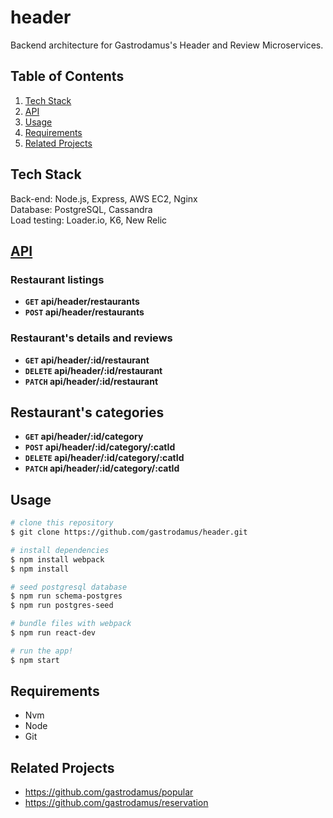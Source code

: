 # header

Backend architecture for Gastrodamus's Header and Review Microservices.

## Table of Contents

1. [Tech Stack](#tech-stack)
1. [API](#api)
1. [Usage](#usage)
1. [Requirements](#requirements)
1. [Related Projects](#related-projects)

## Tech Stack

Back-end: Node.js, Express, AWS EC2, Nginx
<br />
Database: PostgreSQL, Cassandra
<br />
Load testing: Loader.io, K6, New Relic

## [API](https://github.com/gastrodamus/header/blob/master/api/api.md)

### Restaurant listings

- **<code>GET</code> api/header/restaurants**
- **<code>POST</code> api/header/restaurants**

### Restaurant's details and reviews

- **<code>GET</code> api/header/:id/restaurant**
- **<code>DELETE</code> api/header/:id/restaurant**
- **<code>PATCH</code> api/header/:id/restaurant**

## Restaurant's categories

- **<code>GET</code> api/header/:id/category**
- **<code>POST</code> api/header/:id/category/:catId**
- **<code>DELETE</code> api/header/:id/category/:catId**
- **<code>PATCH</code> api/header/:id/category/:catId**

## Usage

```bash
# clone this repository
$ git clone https://github.com/gastrodamus/header.git

# install dependencies
$ npm install webpack
$ npm install

# seed postgresql database
$ npm run schema-postgres
$ npm run postgres-seed

# bundle files with webpack
$ npm run react-dev

# run the app!
$ npm start
```

## Requirements

- Nvm
- Node
- Git

## Related Projects

  - https://github.com/gastrodamus/popular
  - https://github.com/gastrodamus/reservation

